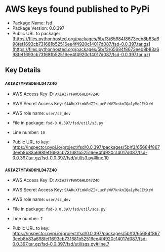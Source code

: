 # AWS keys found published to PyPi

* Package Name: fsd
* Package Version: 0.0.397
* Public URL to package: [https://files.pythonhosted.org/packages/5b/f3/65684f8673eeb8b83a698fef1693cb731681b52516ee4f4920c14017d087/fsd-0.0.397.tar.gz](https://files.pythonhosted.org/packages/5b/f3/65684f8673eeb8b83a698fef1693cb731681b52516ee4f4920c14017d087/fsd-0.0.397.tar.gz)

## Key Details

### `AKIAZ7YFAWD6HLD47Z4O`

* AWS Access Key ID: `AKIAZ7YFAWD6HLD47Z4O`
* AWS Secret Access Key: `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` 
* AWS role name: `user/s3_dev`
* File in package: `fsd-0.0.397/fsd/util/s3.py`
* Line number: `10`

* Public URL to key: https://inspector.pypi.io/project/fsd/0.0.397/packages/5b/f3/65684f8673eeb8b83a698fef1693cb731681b52516ee4f4920c14017d087/fsd-0.0.397.tar.gz/fsd-0.0.397/fsd/util/s3.py#line.10



### `AKIAZ7YFAWD6HLD47Z4O`

* AWS Access Key ID: `AKIAZ7YFAWD6HLD47Z4O`
* AWS Secret Access Key: `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` 
* AWS role name: `user/s3_dev`
* File in package: `fsd-0.0.397/fsd/util/sqs.py`
* Line number: `7`

* Public URL to key: https://inspector.pypi.io/project/fsd/0.0.397/packages/5b/f3/65684f8673eeb8b83a698fef1693cb731681b52516ee4f4920c14017d087/fsd-0.0.397.tar.gz/fsd-0.0.397/fsd/util/sqs.py#line.7


